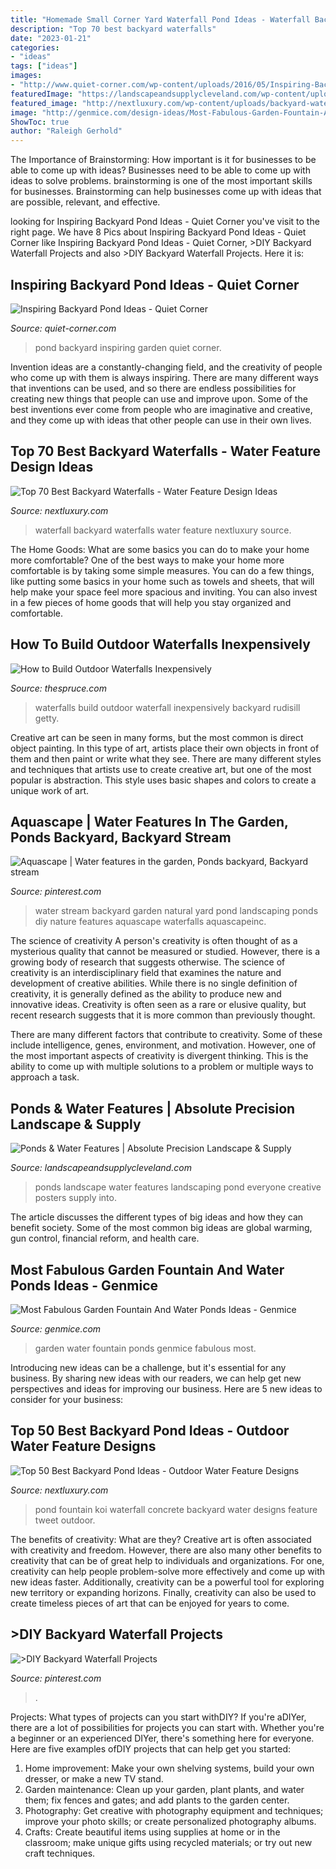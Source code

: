 ```yaml
---
title: "Homemade Small Corner Yard Waterfall Pond Ideas - Waterfall Backyard Waterfalls Water Feature Nextluxury Source"
description: "Top 70 best backyard waterfalls"
date: "2023-01-21"
categories:
- "ideas"
tags: ["ideas"]
images:
- "http://www.quiet-corner.com/wp-content/uploads/2016/05/Inspiring-Backyard-Pond-Ideas-8.jpg"
featuredImage: "https://landscapeandsupplycleveland.com/wp-content/uploads/2017/07/ponds-1.jpg"
featured_image: "http://nextluxury.com/wp-content/uploads/backyard-waterfall-ideas.jpg"
image: "http://genmice.com/design-ideas/Most-Fabulous-Garden-Fountain-And-Water-Ponds-Ideas/lav29.jpg"
ShowToc: true
author: "Raleigh Gerhold"
---
```



The Importance of Brainstorming: How important is it for businesses to be able to come up with ideas?
Businesses need to be able to come up with ideas to solve problems. brainstorming is one of the most important skills for businesses. Brainstorming can help businesses come up with ideas that are possible, relevant, and effective.

	

		
looking for Inspiring Backyard Pond Ideas - Quiet Corner you've visit to the right page. We have 8 Pics about Inspiring Backyard Pond Ideas - Quiet Corner like Inspiring Backyard Pond Ideas - Quiet Corner, &gt;DIY Backyard Waterfall Projects and also &gt;DIY Backyard Waterfall Projects. Here it is:
		
    
## Inspiring Backyard Pond Ideas - Quiet Corner

<img loading=lazy src="http://www.quiet-corner.com/wp-content/uploads/2016/05/Inspiring-Backyard-Pond-Ideas-8.jpg" onerror="this.onerror=null;this.src='https://tse3.mm.bing.net/th?id=OIP.FzH46waHQT01_QBvdxw4TAHaFj&amp;pid=15.1';" alt="Inspiring Backyard Pond Ideas - Quiet Corner">

_Source: quiet-corner.com_

>pond backyard inspiring garden quiet corner. 

	

Invention ideas are a constantly-changing field, and the creativity of people who come up with them is always inspiring. There are many different ways that inventions can be used, and so there are endless possibilities for creating new things that people can use and improve upon. Some of the best inventions ever come from people who are imaginative and creative, and they come up with ideas that other people can use in their own lives.

    
## Top 70 Best Backyard Waterfalls - Water Feature Design Ideas

<img loading=lazy src="http://nextluxury.com/wp-content/uploads/backyard-waterfall-ideas.jpg" onerror="this.onerror=null;this.src='https://tse1.mm.bing.net/th?id=OIP.mw7U81lj0_roKK1FSfvZmQHaHa&amp;pid=15.1';" alt="Top 70 Best Backyard Waterfalls - Water Feature Design Ideas">

_Source: nextluxury.com_

>waterfall backyard waterfalls water feature nextluxury source. 

	

The Home Goods: What are some basics you can do to make your home more comfortable?
One of the best ways to make your home more comfortable is by taking some simple measures. You can do a few things, like putting some basics in your home such as towels and sheets, that will help make your space feel more spacious and inviting. You can also invest in a few pieces of home goods that will help you stay organized and comfortable.

    
## How To Build Outdoor Waterfalls Inexpensively

<img loading=lazy src="https://fthmb.tqn.com/oSuXFc2qQeUszmy9whmdojDNvBA=/960x0/filters:no_upscale():max_bytes(150000):strip_icc()/Waterfall-GettyImages-91780850-587fe8913df78c2ccdf9c481.jpg" onerror="this.onerror=null;this.src='https://tse3.mm.bing.net/th?id=OIP.ssJdRL9iJojzn83sSYwDSwHaE9&amp;pid=15.1';" alt="How to Build Outdoor Waterfalls Inexpensively">

_Source: thespruce.com_

>waterfalls build outdoor waterfall inexpensively backyard rudisill getty. 

	

Creative art can be seen in many forms, but the most common is direct object painting. In this type of art, artists place their own objects in front of them and then paint or write what they see. There are many different styles and techniques that artists use to create creative art, but one of the most popular is abstraction. This style uses basic shapes and colors to create a unique work of art.

    
## Aquascape | Water Features In The Garden, Ponds Backyard, Backyard Stream

<img loading=lazy src="https://i.pinimg.com/originals/44/7b/1e/447b1eeda6f5421c0c71a8d1f4d92647.jpg" onerror="this.onerror=null;this.src='https://tse2.mm.bing.net/th?id=OIP.ZMoJ8kyYz6mwx6aE47x77gHaLH&amp;pid=15.1';" alt="Aquascape | Water features in the garden, Ponds backyard, Backyard stream">

_Source: pinterest.com_

>water stream backyard garden natural yard pond landscaping ponds diy nature features aquascape waterfalls aquascapeinc. 

	

The science of creativity
A person's creativity is often thought of as a mysterious quality that cannot be measured or studied. However, there is a growing body of research that suggests otherwise. The science of creativity is an interdisciplinary field that examines the nature and development of creative abilities.
While there is no single definition of creativity, it is generally defined as the ability to produce new and innovative ideas. Creativity is often seen as a rare or elusive quality, but recent research suggests that it is more common than previously thought.

There are many different factors that contribute to creativity. Some of these include intelligence, genes, environment, and motivation. However, one of the most important aspects of creativity is divergent thinking. This is the ability to come up with multiple solutions to a problem or multiple ways to approach a task.

    
## Ponds &amp; Water Features | Absolute Precision Landscape &amp; Supply

<img loading=lazy src="https://landscapeandsupplycleveland.com/wp-content/uploads/2017/07/ponds-1.jpg" onerror="this.onerror=null;this.src='https://tse1.mm.bing.net/th?id=OIP.gAiZxIGvMYXMueqiaRAL7AHaEj&amp;pid=15.1';" alt="Ponds &amp; Water Features | Absolute Precision Landscape &amp; Supply">

_Source: landscapeandsupplycleveland.com_

>ponds landscape water features landscaping pond everyone creative posters supply into. 

	

The article discusses the different types of big ideas and how they can benefit society. Some of the most common big ideas are global warming, gun control, financial reform, and health care.

    
## Most Fabulous Garden Fountain And Water Ponds Ideas - Genmice

<img loading=lazy src="http://genmice.com/design-ideas/Most-Fabulous-Garden-Fountain-And-Water-Ponds-Ideas/lav29.jpg" onerror="this.onerror=null;this.src='https://tse4.mm.bing.net/th?id=OIP.3jCZC--Ir8sF4a3ncGwZQQHaD4&amp;pid=15.1';" alt="Most Fabulous Garden Fountain And Water Ponds Ideas - Genmice">

_Source: genmice.com_

>garden water fountain ponds genmice fabulous most. 

	

Introducing new ideas can be a challenge, but it's essential for any business. By sharing new ideas with our readers, we can help get new perspectives and ideas for improving our business. Here are 5 new ideas to consider for your business: 

    
## Top 50 Best Backyard Pond Ideas - Outdoor Water Feature Designs

<img loading=lazy src="http://nextluxury.com/wp-content/uploads/small-koi-pond-ideas-fountain-cast-concrete-waterfall-design.jpg" onerror="this.onerror=null;this.src='https://tse4.mm.bing.net/th?id=OIP.sCemI1LMmENGMaby-x6VNAAAAA&amp;pid=15.1';" alt="Top 50 Best Backyard Pond Ideas - Outdoor Water Feature Designs">

_Source: nextluxury.com_

>pond fountain koi waterfall concrete backyard water designs feature tweet outdoor. 

	

The benefits of creativity: What are they?
Creative art is often associated with creativity and freedom. However, there are also many other benefits to creativity that can be of great help to individuals and organizations. For one, creativity can help people problem-solve more effectively and come up with new ideas faster. Additionally, creativity can be a powerful tool for exploring new territory or expanding horizons. Finally, creativity can also be used to create timeless pieces of art that can be enjoyed for years to come.

    
## &gt;DIY Backyard Waterfall Projects

<img loading=lazy src="https://i.pinimg.com/736x/db/46/fc/db46fc47c5b1f5f733659fe8ac3622e4.jpg" onerror="this.onerror=null;this.src='https://tse2.mm.bing.net/th?id=OIP.DUj_4nWWJBGykmq0weeD4wHaJ4&amp;pid=15.1';" alt="&gt;DIY Backyard Waterfall Projects">

_Source: pinterest.com_

>. 

	

Projects: What types of projects can you start withDIY?
If you're aDIYer, there are a lot of possibilities for projects you can start with. Whether you're a beginner or an experienced DIYer, there's something here for everyone. Here are five examples ofDIY projects that can help get you started: 
1. Home improvement: Make your own shelving systems, build your own dresser, or make a new TV stand.
2. Garden maintenance: Clean up your garden, plant plants, and water them; fix fences and gates; and add plants to the garden center.
3. Photography: Get creative with photography equipment and techniques; improve your photo skills; or create personalized photography albums.
4. Crafts: Create beautiful items using supplies at home or in the classroom; make unique gifts using recycled materials; or try out new craft techniques.


